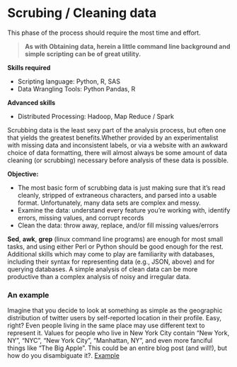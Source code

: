 # Scrubing / Cleaning data
This phase of the process should require the most time and effort. 
> **As with Obtaining data, herein a little command line background and simple scripting can be of great utility.** 

**Skills required**
- Scripting language: Python, R, SAS
- Data Wrangling Tools: Python Pandas, R

**Advanced skills**
- Distributed Processing: Hadoop, Map Reduce / Spark

Scrubbing data is the least sexy part of the analysis process, but often one that yields the greatest benefits.Whether provided by an experimentalist with missing data and inconsistent labels, or via a website with an awkward choice of data formatting, there will almost always be some amount of data cleaning (or scrubbing) necessary before analysis of these data is possible. 

**Objective:**
- The most basic form of scrubbing data is just making sure that it’s read cleanly, stripped of extraneous characters, and parsed into a usable format. Unfortunately, many data sets are complex and messy.
- Examine the data: understand every feature you’re working with, identify errors, missing values, and corrupt records
- Clean the data: throw away, replace, and/or fill missing values/errors

**Sed**, **awk**, **grep** (linux command line programs) are enough for most small tasks, and using either Perl or Python should be good enough for the rest. Additional skills which may come to play are familiarity with databases, including their syntax for representing data (e.g., JSON, above) and for querying databases.
 A simple analysis of clean data can be more productive than a complex analysis of noisy and irregular data.

### An example
 Imagine that you decide to look at something as simple as the geographic distribution of twitter users by self-reported location in their profile. Easy, right? Even people living in the same place may use different text to represent it. Values for people who live in New York City contain “New York, NY”, “NYC”, “New York City”, “Manhattan, NY”, and even more fanciful things like “The Big Apple”. This could be an entire blog post (and will!), but how do you disambiguate it?. [Example](http://citeseerx.ist.psu.edu/viewdoc/summary?doi=10.1.1.64.8557)

